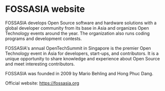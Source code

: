 # FOSSASIA website

FOSSASIA develops Open Source software and hardware solutions with a global developer community from its base in Asia and organizes Open Technology events around the year. The organization also runs coding programs and development contests.

FOSSASIA's annual OpenTechSummit in Singapore is the premier Open Technology event in Asia for developers, start-ups, and contributors. It is a unique opportunity to share knowledge and experience about Open Source and meet interesting contributors. 

FOSSASIA was founded in 2009 by Mario Behling and Hong Phuc Dang.

Official website: https://fossasia.org
